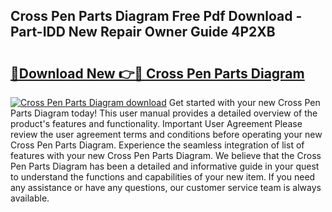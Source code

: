 ## Cross Pen Parts Diagram Free Pdf Download - Part-IDD New Repair Owner Guide 4P2XB

# <h2><a href="http://dfkz7x3.blite.top/?on=Cross+Pen+Parts+Diagram">🔗Download New 👉🔴 Cross Pen Parts Diagram</a></h2>

[![Cross Pen Parts Diagram download](https://i.imgur.com/lujVjoI.png)](http://dfkz7x3.blite.top/?on=Cross+Pen+Parts+Diagram)
Get started with your new Cross Pen Parts Diagram today! This user manual provides a detailed overview of the product's features and functionality. Important User Agreement Please review the user agreement terms and conditions before operating your new Cross Pen Parts Diagram. Experience the seamless integration of list of features with your new Cross Pen Parts Diagram. We believe that the Cross Pen Parts Diagram has been a detailed and informative guide in your quest to understand the functions and capabilities of your new item. If you need any assistance or have any questions, our customer service team is always available.
